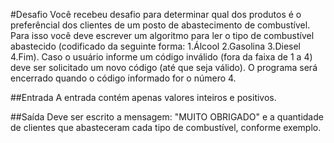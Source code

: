 #Desafio
Você recebeu desafio para determinar qual dos produtos é o preferêncial dos clientes de um posto de abastecimento de combustível. Para isso você deve escrever um algoritmo para ler o tipo de combustível abastecido (codificado da seguinte forma: 1.Álcool 2.Gasolina 3.Diesel 4.Fim). Caso o usuário informe um código inválido (fora da faixa de 1 a 4) deve ser solicitado um novo código (até que seja válido). O programa será encerrado quando o código informado for o número 4.

##Entrada
A entrada contém apenas valores inteiros e positivos.

##Saída
Deve ser escrito a mensagem: "MUITO OBRIGADO" e a quantidade de clientes que abasteceram cada tipo de combustível, conforme exemplo.

